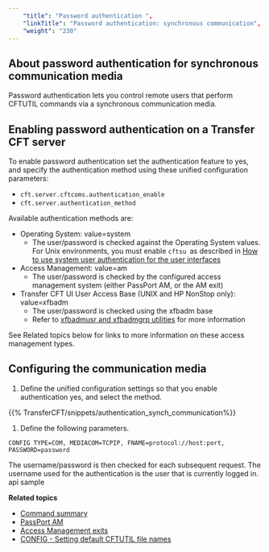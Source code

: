```yaml
---
    "title": "Password authentication ",
    "linkTitle": "Password authentication: synchronous communication",
    "weight": "230"
---
```

About password authentication for synchronous communication media
-----------------------------------------------------------------

Password authentication lets you control remote users that perform CFTUTIL commands via a synchronous communication media.

<span id="kanchor27"></span>

Enabling password authentication on a Transfer CFT server
---------------------------------------------------------

To enable password authentication set the authentication feature to yes, and specify the authentication method using these unified configuration parameters:

- `cft.server.cftcoms.authentication_enable`
- `cft.server.authentication_method`

Available authentication methods are:

- Operating System: value=system
    -   The user/password is checked against the Operating System values. For Unix environments, you must enable `cftsu `as described in [How to use system user authentication for the user interfaces](../../../cft_intro_install/unix_install_start_here/run_first_time_ux/run_first_time_ux/t_adding_system_user_unix#Enable2)
- Access Management: value=am
    -   The user/password is checked by the configured access management system (either PassPort AM, or the AM exit)
- Transfer CFT UI User Access Base (UNIX and HP NonStop only): value=xfbadm
    -   The user/password is checked using the xfbadm base
    -   Refer to [xfbadmusr and xfbadmgrp utilities](../../../cft_intro_install/unix_install_start_here/run_first_time_ux/use_cft_utilities) for more information

See Related topics below for links to more information on these access management types.

Configuring the communication media
-----------------------------------

1. Define the unified configuration settings so that you enable authentication yes, and select the method.

{{% TransferCFT/snippets/authentication_synch_communication%}}

1. Define the following parameters.

```
CONFIG TYPE=COM, MEDIACOM=TCPIP, FNAME=protocol://host:port, PASSWORD=password
```

The username/password is then checked for each subsequent request. The username used for the authentication is the user that is currently logged in. api sample

****Related topics****

- [Command summary](../../command_summary)
- [PassPort AM](../../../internal_a_m_start_here/about_passport_am)
- [Access Management exits](../../../internal_a_m_start_here/am_exits)
- [CONFIG - Setting default CFTUTIL file names](../redefining_cftutil_data_media)
